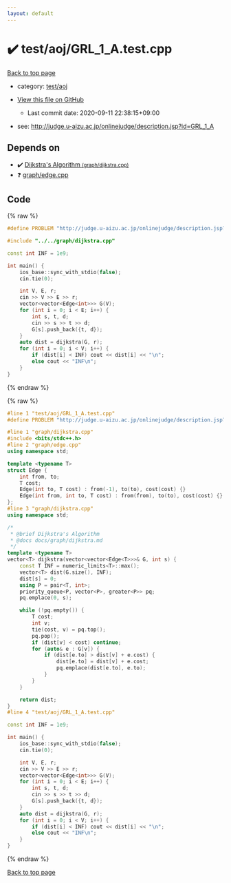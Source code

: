 ```yaml
---
layout: default
---
```


<!-- mathjax config similar to math.stackexchange -->
<script type="text/javascript" async
  src="https://cdnjs.cloudflare.com/ajax/libs/mathjax/2.7.5/MathJax.js?config=TeX-MML-AM_CHTML">
</script>
<script type="text/x-mathjax-config">
  MathJax.Hub.Config({
    TeX: { equationNumbers: { autoNumber: "AMS" }},
    tex2jax: {
      inlineMath: [ ['$','$'] ],
      processEscapes: true
    },
    "HTML-CSS": { matchFontHeight: false },
    displayAlign: "left",
    displayIndent: "2em"
  });
</script>

<script type="text/javascript" src="https://cdnjs.cloudflare.com/ajax/libs/jquery/3.4.1/jquery.min.js"></script>
<script src="https://cdn.jsdelivr.net/npm/jquery-balloon-js@1.1.2/jquery.balloon.min.js" integrity="sha256-ZEYs9VrgAeNuPvs15E39OsyOJaIkXEEt10fzxJ20+2I=" crossorigin="anonymous"></script>
<script type="text/javascript" src="../../../assets/js/copy-button.js"></script>
<link rel="stylesheet" href="../../../assets/css/copy-button.css" />


# :heavy_check_mark: test/aoj/GRL_1_A.test.cpp

<a href="../../../index.html">Back to top page</a>

* category: <a href="../../../index.html#0d0c91c0cca30af9c1c9faef0cf04aa9">test/aoj</a>
* <a href="{{ site.github.repository_url }}/blob/master/test/aoj/GRL_1_A.test.cpp">View this file on GitHub</a>
    - Last commit date: 2020-09-11 22:38:15+09:00


* see: <a href="http://judge.u-aizu.ac.jp/onlinejudge/description.jsp?id=GRL_1_A">http://judge.u-aizu.ac.jp/onlinejudge/description.jsp?id=GRL_1_A</a>


## Depends on

* :heavy_check_mark: <a href="../../../library/graph/dijkstra.cpp.html">Dijkstra's Algorithm <small>(graph/dijkstra.cpp)</small></a>
* :question: <a href="../../../library/graph/edge.cpp.html">graph/edge.cpp</a>


## Code

<a id="unbundled"></a>
{% raw %}
```cpp
#define PROBLEM "http://judge.u-aizu.ac.jp/onlinejudge/description.jsp?id=GRL_1_A"

#include "../../graph/dijkstra.cpp"

const int INF = 1e9;

int main() {
    ios_base::sync_with_stdio(false);
    cin.tie(0);

    int V, E, r;
    cin >> V >> E >> r;
    vector<vector<Edge<int>>> G(V);
    for (int i = 0; i < E; i++) {
        int s, t, d;
        cin >> s >> t >> d;
        G[s].push_back({t, d});
    }
    auto dist = dijkstra(G, r);
    for (int i = 0; i < V; i++) {
        if (dist[i] < INF) cout << dist[i] << "\n";
        else cout << "INF\n";
    }
}
```
{% endraw %}

<a id="bundled"></a>
{% raw %}
```cpp
#line 1 "test/aoj/GRL_1_A.test.cpp"
#define PROBLEM "http://judge.u-aizu.ac.jp/onlinejudge/description.jsp?id=GRL_1_A"

#line 1 "graph/dijkstra.cpp"
#include <bits/stdc++.h>
#line 2 "graph/edge.cpp"
using namespace std;

template <typename T>
struct Edge {
    int from, to;
    T cost;
    Edge(int to, T cost) : from(-1), to(to), cost(cost) {}
    Edge(int from, int to, T cost) : from(from), to(to), cost(cost) {}
};
#line 3 "graph/dijkstra.cpp"
using namespace std;

/*
 * @brief Dijkstra's Algorithm
 * @docs docs/graph/dijkstra.md
 */
template <typename T>
vector<T> dijkstra(vector<vector<Edge<T>>>& G, int s) {
    const T INF = numeric_limits<T>::max();
    vector<T> dist(G.size(), INF);
    dist[s] = 0;
    using P = pair<T, int>;
    priority_queue<P, vector<P>, greater<P>> pq;
    pq.emplace(0, s);

    while (!pq.empty()) {
        T cost;
        int v;
        tie(cost, v) = pq.top();
        pq.pop();
        if (dist[v] < cost) continue;
        for (auto& e : G[v]) {
            if (dist[e.to] > dist[v] + e.cost) {
                dist[e.to] = dist[v] + e.cost;
                pq.emplace(dist[e.to], e.to);
            }
        }
    }

    return dist;
}
#line 4 "test/aoj/GRL_1_A.test.cpp"

const int INF = 1e9;

int main() {
    ios_base::sync_with_stdio(false);
    cin.tie(0);

    int V, E, r;
    cin >> V >> E >> r;
    vector<vector<Edge<int>>> G(V);
    for (int i = 0; i < E; i++) {
        int s, t, d;
        cin >> s >> t >> d;
        G[s].push_back({t, d});
    }
    auto dist = dijkstra(G, r);
    for (int i = 0; i < V; i++) {
        if (dist[i] < INF) cout << dist[i] << "\n";
        else cout << "INF\n";
    }
}

```
{% endraw %}

<a href="../../../index.html">Back to top page</a>

